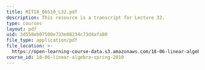 ```yaml
---
title: MIT18_06S10_L32.pdf
description: This resource is a transcript for Lecture 32.
type: courses
layout: pdf
uid: 3d558eb07500e733e88234c73d4afa80
file_type: application/pdf
file_location: >-
  https://open-learning-course-data.s3.amazonaws.com/18-06-linear-algebra-spring-2010/3d558eb07500e733e88234c73d4afa80_MIT18_06S10_L32.pdf
course_id: 18-06-linear-algebra-spring-2010
---
```

